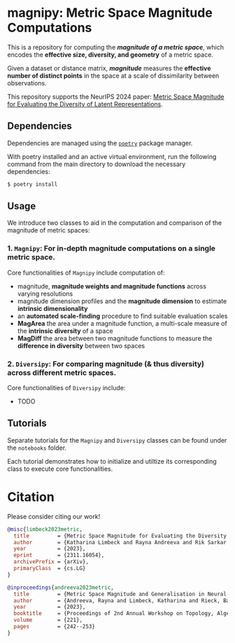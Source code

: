 # magnipy: Metric Space Magnitude Computations

This is a repository for computing the **_magnitude of a metric space_**, which encodes the **effective size, diversity, and geometry** of a metric space.  

Given a dataset or distance matrix, **_magnitude_** measures the **effective number of distinct points** in the space at a scale of dissimilarity between observations.

This repository supports the NeurIPS 2024 paper: [Metric Space Magnitude for Evaluating the Diversity of Latent Representations](https://arxiv.org/abs/2311.16054).

## Dependencies

Dependencies are managed using the [`poetry`](https://python-poetry.org) package manager.

With poetry installed and an active virtual environment, run the following command from the main directory to download the necessary dependencies:

```python
$ poetry install
```

## Usage

We introduce two classes to aid in the computation and comparison of the magnitude of metric spaces:

### 1. `Magnipy`: For in-depth magnitude computations on a single metric space.

Core functionalities of `Magnipy` include computation of:  
- magnitude, **magnitude weights and magnitude functions** across varying resolutions
- magnitude dimension profiles and the **magnitude dimension** to estimate **intrinsic dimensionality**
- an **automated scale-finding** procedure to find suitable evaluation scales
- **MagArea** the area under a magnitude function, a multi-scale measure of the **intrinsic diversity** of a space
- **MagDiff** the area between two magnitude functions to measure the **difference in diversity** between two spaces

### 2. `Diversipy`: For comparing magnitude (& thus diversity) across different metric spaces.

Core functionalities of `Diversipy` include: 
- TODO


## Tutorials

Separate tutorials for the `Magnipy` and `Diversipy` classes can be found under the `notebooks` folder.

Each tutorial demonstrates how to initialize and utiltize its corresponding class to execute core functionalities.

# Citation
Please consider citing our work!

```bibtex
@misc{limbeck2023metric,
  title         = {Metric Space Magnitude for Evaluating the Diversity of Latent Representations}, 
  author        = {Katharina Limbeck and Rayna Andreeva and Rik Sarkar and Bastian Rieck},
  year          = {2023},
  eprint        = {2311.16054},
  archivePrefix = {arXiv},
  primaryClass  = {cs.LG}
}

@inproceedings{andreeva2023metric,
  title         = {Metric Space Magnitude and Generalisation in Neural Networks},
  author        = {Andreeva, Rayna and Limbeck, Katharina and Rieck, Bastian and Sarkar, Rik},
  year          = {2023},
  booktitle     = {Proceedings of 2nd Annual Workshop on Topology, Algebra, and Geometry in Machine Learning~(TAG-ML)},
  volume        = {221},
  pages         = {242--253}
}
```
